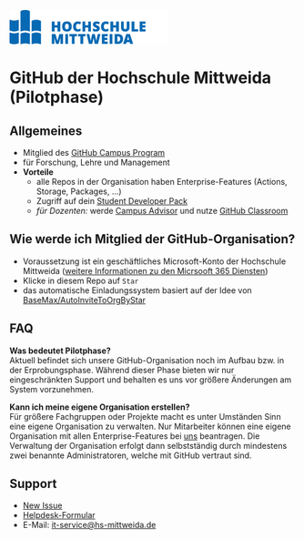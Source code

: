 ![HSMW Logo](/images/logo.png)
# GitHub der Hochschule Mittweida (Pilotphase)

## Allgemeines
* Mitglied des [GitHub Campus Program](https://education.github.com/schools)
* für Forschung, Lehre und Management
* **Vorteile**
  * alle Repos in der Organisation haben Enterprise-Features (Actions, Storage, Packages, ...)
  * Zugriff auf dein [Student Developer Pack](https://education.github.com/pack)
  * _für Dozenten:_ werde [Campus Advisor](https://education.github.com/teachers/advisors) und nutze [GitHub Classroom](https://classroom.github.com/classrooms)

## Wie werde ich Mitglied der GitHub-Organisation?
* Voraussetzung ist ein geschäftliches Microsoft-Konto der Hochschule Mittweida ([weitere Informationen zu den Micrsooft 365 Diensten](https://www.ncc.hs-mittweida.de/software/microsoft/365/))
* Klicke in diesem Repo auf `Star`
* das automatische Einladungssystem basiert auf der Idee von [BaseMax/AutoInviteToOrgByStar](https://github.com/BaseMax/AutoInviteToOrgByStar)

## FAQ
**Was bedeutet Pilotphase?**<br>
Aktuell befindet sich unsere GitHub-Organisation noch im Aufbau bzw. in der Erprobungsphase. Während dieser Phase bieten wir nur eingeschränkten Support und behalten es uns vor größere Änderungen am System vorzunehmen.

**Kann ich meine eigene Organisation erstellen?**<br>
Für größere Fachgruppen oder Projekte macht es unter Umständen Sinn eine eigene Organisation zu verwalten. Nur Mitarbeiter können eine eigene Organisation mit allen Enterprise-Features bei [uns](mailto:it-service@hs-mittweida.de) beantragen. Die Verwaltung der Organisation erfolgt dann selbstständig durch mindestens zwei benannte Administratoren, welche mit GitHub vertraut sind.

## Support
* [New Issue](https://github.com/Hochschule-Mittweida/Start/issues/new)
* [Helpdesk-Formular](https://www.ncc.hs-mittweida.de/nc/helpdesk/)
* E-Mail: it-service@hs-mittweida.de
